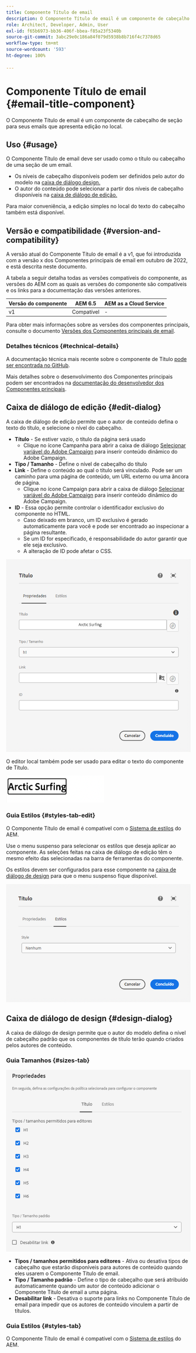 ```yaml
---
title: Componente Título de email
description: O Componente Título de email é um componente de cabeçalho de seção para seus emails que apresenta edição no local.
role: Architect, Developer, Admin, User
exl-id: f65b6973-bb36-406f-bbea-f85a23f5340b
source-git-commit: 3abc29e0c186a84f079d5938b8b716f4c7378d65
workflow-type: tm+mt
source-wordcount: '593'
ht-degree: 100%

---
```



# Componente Título de email {#email-title-component}

O Componente Título de email é um componente de cabeçalho de seção para seus emails que apresenta edição no local.

## Uso {#usage}

O Componente Título de email deve ser usado como o título ou cabeçalho de uma seção de um email.

* Os níveis de cabeçalho disponíveis podem ser definidos pelo autor do modelo na [caixa de diálogo design.](#design-dialog)
* O autor do conteúdo pode selecionar a partir dos níveis de cabeçalho disponíveis na [caixa de diálogo de edição.](#edit-dialog)

Para maior conveniência, a edição simples no local do texto do cabeçalho também está disponível.

## Versão e compatibilidade {#version-and-compatibility}

A versão atual do Componente Título de email é a v1, que foi introduzida com a versão x dos Componentes principais de email em outubro de 2022, e está descrita neste documento.

A tabela a seguir detalha todas as versões compatíveis do componente, as versões do AEM com as quais as versões do componente são compatíveis e os links para a documentação das versões anteriores.

| Versão do componente | AEM 6.5 | AEM as a Cloud Service |
|---|---|---|
| v1 | Compatível | - |

Para obter mais informações sobre as versões dos componentes principais, consulte o documento [Versões dos Componentes principais de email](/help/versions.md).

### Detalhes técnicos {#technical-details}

A documentação técnica mais recente sobre o componente de Título [pode ser encontrada no GitHub](https://adobe.com/go/aem_cmp_tech_email_title_v1).

Mais detalhes sobre o desenvolvimento dos Componentes principais podem ser encontrados na [documentação do desenvolvedor dos Componentes principais](/help/developing/overview.md).

## Caixa de diálogo de edição {#edit-dialog}

A caixa de diálogo de edição permite que o autor de conteúdo defina o texto do título, e selecione o nível do cabeçalho.

* **Título** - Se estiver vazio, o título da página será usado
   * Clique no ícone Campanha para abrir a caixa de diálogo [Selecionar variável do Adobe Campaign](/help/email/campaign-variables.md) para inserir conteúdo dinâmico do Adobe Campaign.
* **Tipo / Tamanho** - Define o nível de cabeçalho do título
* **Link** - Define o conteúdo ao qual o título será vinculado. Pode ser um caminho para uma página de conteúdo, um URL externo ou uma âncora de página.
   * Clique no ícone Campaign para abrir a caixa de diálogo [Selecionar variável do Adobe Campaign](/help/email/campaign-variables.md) para inserir conteúdo dinâmico do Adobe Campaign.
* **ID** - Essa opção permite controlar o identificador exclusivo do componente no HTML.
   * Caso deixado em branco, um ID exclusivo é gerado automaticamente para você e pode ser encontrado ao inspecionar a página resultante.
   * Se um ID for especificado, é responsabilidade do autor garantir que ele seja exclusivo.
   * A alteração de ID pode afetar o CSS.

![Caixa de diálogo de edição do Componente Título de email](/help/email/assets/email-title-edit.png)

O editor local também pode ser usado para editar o texto do componente de Título.

![Edição no local do Componente Título de email](/help/email/assets/email-title-edit-inline.png)

### Guia Estilos {#styles-tab-edit}

O Componente Título de email é compatível com o [Sistema de estilos](/help/get-started/authoring.md#component-styling) do AEM.

Use o menu suspenso para selecionar os estilos que deseja aplicar ao componente. As seleções feitas na caixa de diálogo de edição têm o mesmo efeito das selecionadas na barra de ferramentas do componente.

Os estilos devem ser configurados para esse componente na [caixa de diálogo de design](#design-dialog) para que o menu suspenso fique disponível.

![Guia Estilos da caixa de diálogo de edição do componente de título](/help/email/assets/email-title-edit-styles.png)

## Caixa de diálogo de design {#design-dialog}

A caixa de diálogo de design permite que o autor do modelo defina o nível de cabeçalho padrão que os componentes de título terão quando criados pelos autores de conteúdo.

### Guia Tamanhos {#sizes-tab}

![Caixa de diálogo de design do componente de Título](/help/email/assets/email-title-design.png)

* **Tipos / tamanhos permitidos para editores** - Ativa ou desativa tipos de cabeçalho que estarão disponíveis para autores de conteúdo quando eles usarem o Componente Título de email.
* **Tipo / Tamanho padrão** - Define o tipo de cabeçalho que será atribuído automaticamente quando um autor de conteúdo adicionar o Componente Título de email a uma página.
* **Desabilitar link** - Desativa o suporte para links no Componente Título de email para impedir que os autores de conteúdo vinculem a partir de títulos.

### Guia Estilos {#styles-tab}

O Componente Título de email é compatível com o [Sistema de estilos](/help/get-started/authoring.md#component-styling) do AEM.
